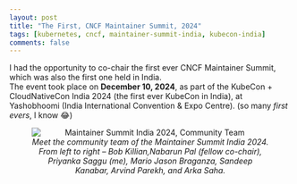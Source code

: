 ```yaml
---
layout: post
title: "The First, CNCF Maintainer Summit, 2024"
tags: [kubernetes, cncf, maintainer-summit-india, kubecon-india]
comments: false
---
```


I had the opportunity to co-chair the first ever CNCF Maintainer Summit, which was also the first one held in India.  
The event took place on **December 10, 2024**, as part of the KubeCon + CloudNativeCon India 2024 (the first ever KubeCon in India), at Yashobhoomi (India International Convention & Expo Centre). 
(so many *first evers*, I know 😂)


<figure style="text-align: center;">
  <img src="https://github.com/user-attachments/assets/da8c272c-8025-4ce1-9e9e-f397a548f532" alt="Maintainer Summit India 2024, Community Team" style="display: block; margin: 0 auto;"/>
  <figcaption style="text-align: center;"><em>Meet the community team of the Maintainer Summit India 2024.<br>From left to right – Bob Killian,Nabarun Pal (fellow co-chair), Priyanka Saggu (me), Mario Jason Braganza, Sandeep Kanabar, Arvind Parekh, and Arka Saha.
</em></figcaption>
</figure>

